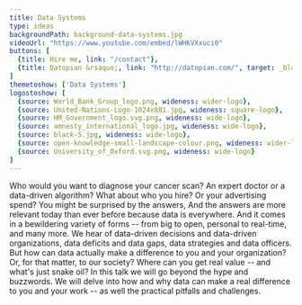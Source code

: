 ```yaml
---
title: Data Systems
type: ideas
backgroundPath: background-data-systems.jpg
videoUrl: "https://www.youtube.com/embed/lWHKVXxuci0"
buttons: [
  {title: Hire me, link: "/contact"},
  {title: Datopian &rsaquo;, link: "http://datopian.com/", target: _blank}
]
themetoshow: ['Data Systems']
logostoshow: [
  {source: World_Bank_Group_logo.png, wideness: wider-logo},
  {source: United-Nations-Logo-1024x881.jpg, wideness: square-logo},
  {source: HM_Government_logo.svg.png, wideness: wide-logo},
  {source: amnesty_international_logo.jpg, wideness: wide-logo},
  {source: black-S.jpg, wideness: wide-logo},
  {source: open-knowledge-small-landscape-colour.png, wideness: wider-logo},
  {source: University_of_Oxford.svg.png, wideness: wide-logo}
]
---
```


Who would you want to diagnose your cancer scan? An expert doctor or a data-driven algorithm? What about who you hire? Or your advertising spend? You might be surprised by the answers, And the answers are more relevant today than ever before because data is everywhere. And it comes in a bewildering variety of forms -- from big to open, personal to real-time, and many more. We hear of data-driven decisions and data-driven organizations, data deficits and data gaps, data strategies and data officers. But how can data actually make a difference to you and your organization? Or, for that matter, to our society? Where can you get real value -- and what's just snake oil? In this talk we will go beyond the hype and buzzwords. We will delve into how and why data can make a real difference to you and your work -- as well the practical pitfalls and challenges.
